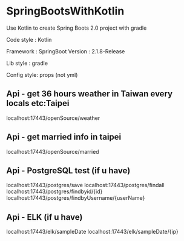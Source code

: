 # SpringBootsWithKotlin
Use Kotlin to create Spring Boots 2.0 project with gradle  

Code style : Kotlin  

Framework : SpringBoot Version : 2.1.8-Release  

Lib style : gradle  

Config style: props (not yml)  


## Api - get 36 hours weather in Taiwan every locals etc:Taipei

localhost:17443/openSource/weather

## Api - get married info in taipei 

localhost:17443/openSource/married

## Api - PostgreSQL test (if u have)

localhost:17443/postgres/save
localhost:17443/postgres/findall
localhost:17443/postgres/findbyid/{id}
localhost:17443/postgres/findbyUsername/{userName}

## Api - ELK (if u have)
localhost:17443/elk/sampleDate
localhost:17443/elk/sampleDate/{ip}
